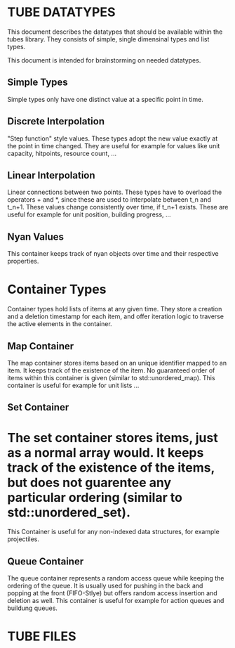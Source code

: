 TUBE DATATYPES
=================

This document describes the datatypes that should be available within the tubes library.
They consists of simple, single dimensinal types and list types.

This document is intended for brainstorming on needed datatypes.

Simple Types
------------

Simple types only have one distinct value at a specific point in time.

Discrete Interpolation
----------------------

"Step function" style values. These types adopt the new value exactly at the point in time changed.
They are useful for example for values like unit capacity, hitpoints, resource count, ...

Linear Interpolation
--------------------

Linear connections between two points. These types have to overload the operators + and *, since these
are used to interpolate between t\_n and t\_n+1. These values change consistently over time, if t\_n+1 exists.
These are useful for example for unit position, building progress, ...

Nyan Values
--------------

This container keeps track of nyan objects over time and their respective properties.

Container Types
===============

Container types hold lists of items at any given time. They store a creation and a deletion timestamp for each item, and offer iteration logic to traverse the active elements in the container.

Map Container
-------------

The map container stores items based on an unique identifier mapped to an item. It keeps track of the existence of the item. No guaranteed order of items within this container is given (similar to std::unordered_map).
This container is useful for example for unit lists ...

Set Container
----------------

The set container stores items, just as a normal array would. It keeps track of the existence of the items, but does not guarentee any particular ordering (similar to std::unordered_set).
=======
This Container is useful for any non-indexed data structures, for example projectiles.

Queue Container
---------------

The queue container represents a random access queue while keeping the ordering of the queue.
It is usually used for pushing in the back and popping at the front (FIFO-Stlye) but offers random access insertion and deletion as well.
This container is useful for example for action queues and buildung queues.

TUBE FILES
============

